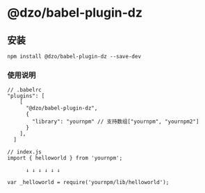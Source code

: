 # @dzo/babel-plugin-dz

## 安装
```
npm install @dzo/babel-plugin-dz --save-dev
```
### 使用说明
```
// .babelrc
"plugins": [
    [
      "@dzo/babel-plugin-dz",
      {
        "library": "yournpm" // 支持数组["yournpm", "yournpm2"]
      }
    ],
  ]
  
// index.js
import { helloworld } from 'yournpm';

      ↓ ↓ ↓ ↓ ↓ ↓

var _helloworld = require('yournpm/lib/helloworld');
```


